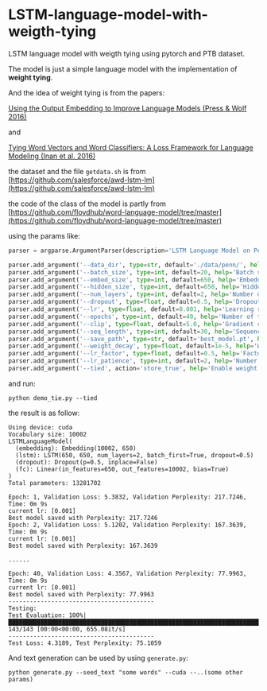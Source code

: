 # LSTM-language-model-with-weigth-tying

LSTM language model with weigth tying using pytorch and PTB dataset.

The model is just a simple language model with the implementation of **weight tying**.

And the idea of weight tying is from the papers:

[Using the Output Embedding to Improve Language Models (Press & Wolf 2016)](https://arxiv.org/abs/1608.05859) 

and 

[Tying Word Vectors and Word Classifiers: A Loss Framework for Language Modeling (Inan et al. 2016)](https://arxiv.org/pdf/1611.01462.pdf)

the dataset and the file `getdata.sh` is from [https://github.com/salesforce/awd-lstm-lm](https://github.com/salesforce/awd-lstm-lm)

the code of the class of the model is partly from [https://github.com/floydhub/word-language-model/tree/master](https://github.com/floydhub/word-language-model/tree/master)

using the params like:
```python
parser = argparse.ArgumentParser(description='LSTM Language Model on Penn Treebank')

parser.add_argument('--data_dir', type=str, default='./data/penn/', help='Directory containing train.txt, valid.txt, test.txt')
parser.add_argument('--batch_size', type=int, default=20, help='Batch size')
parser.add_argument('--embed_size', type=int, default=650, help='Embedding size')
parser.add_argument('--hidden_size', type=int, default=650, help='Hidden size of LSTM')
parser.add_argument('--num_layers', type=int, default=2, help='Number of LSTM layers')
parser.add_argument('--dropout', type=float, default=0.5, help='Dropout probability')
parser.add_argument('--lr', type=float, default=0.001, help='Learning rate')
parser.add_argument('--epochs', type=int, default=40, help='Number of training epochs')
parser.add_argument('--clip', type=float, default=5.0, help='Gradient clipping')
parser.add_argument('--seq_length', type=int, default=30, help='Sequence length')
parser.add_argument('--save_path', type=str, default='best_model.pt', help='Path to save the best model')
parser.add_argument('--weight_decay', type=float, default=1e-5, help='Weight decay (L2 regularization)')
parser.add_argument('--lr_factor', type=float, default=0.5, help='Factor by which the learning rate will be reduced')
parser.add_argument('--lr_patience', type=int, default=2, help='Number of epochs with no improvement after which learning rate will be reduced')
parser.add_argument('--tied', action='store_true', help='Enable weight tying')
```

and run:
```
python demo_tie.py --tied
```

the result is as follow:
```
Using device: cuda
Vocabulary size: 10002
LSTMLanguageModel(
  (embedding): Embedding(10002, 650)
  (lstm): LSTM(650, 650, num_layers=2, batch_first=True, dropout=0.5)
  (dropout): Dropout(p=0.5, inplace=False)
  (fc): Linear(in_features=650, out_features=10002, bias=True)
)
Total parameters: 13281702

Epoch: 1, Validation Loss: 5.3832, Validation Perplexity: 217.7246, Time: 0m 9s
current lr: [0.001]
Best model saved with Perplexity: 217.7246
Epoch: 2, Validation Loss: 5.1202, Validation Perplexity: 167.3639, Time: 0m 9s
current lr: [0.001]
Best model saved with Perplexity: 167.3639

......

Epoch: 40, Validation Loss: 4.3567, Validation Perplexity: 77.9963, Time: 0m 9s
current lr: [0.001]
Best model saved with Perplexity: 77.9963
-----------------------------------------
Testing: 
Test Evaluation: 100%|████████████████████████████████████████████████████████████████████████████████████████████████████████████████████████████████████████████████| 143/143 [00:00<00:00, 655.08it/s]
-----------------------------------------
Test Loss: 4.3189, Test Perplexity: 75.1059
```

And text generation can be used by using `generate.py`:
```
python generate.py --seed_text "some words" --cuda --..(some other params)
```
